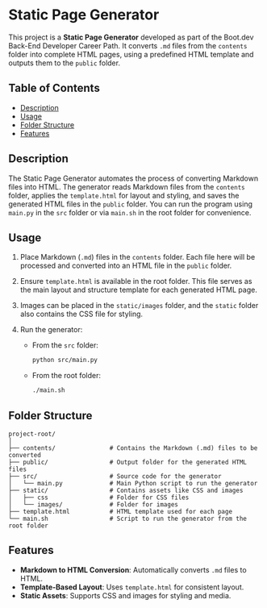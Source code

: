 # Static Page Generator

This project is a **Static Page Generator** developed as part of the Boot.dev Back-End Developer Career Path. It converts `.md` files from the `contents` folder into complete HTML pages, using a predefined HTML template and outputs them to the `public` folder.

## Table of Contents

- [Description](#description)
- [Usage](#usage)
- [Folder Structure](#folder-structure)
- [Features](#features)

## Description

The Static Page Generator automates the process of converting Markdown files into HTML. The generator reads Markdown files from the `contents` folder, applies the `template.html` for layout and styling, and saves the generated HTML files in the `public` folder. You can run the program using `main.py` in the `src` folder or via `main.sh` in the root folder for convenience.

## Usage

1. Place Markdown (`.md`) files in the `contents` folder. Each file here will be processed and converted into an HTML file in the `public` folder.

2. Ensure `template.html` is available in the root folder. This file serves as the main layout and structure template for each generated HTML page.

3. Images can be placed in the `static/images` folder, and the `static` folder also contains the CSS file for styling.

4. Run the generator:

   - From the `src` folder:
     ```bash
     python src/main.py
     ```
   - From the root folder:
     ```bash
     ./main.sh
     ```

## Folder Structure

```
project-root/
│
├── contents/               # Contains the Markdown (.md) files to be converted
├── public/                 # Output folder for the generated HTML files
├── src/                    # Source code for the generator
│   └── main.py             # Main Python script to run the generator
├── static/                 # Contains assets like CSS and images
│   ├── css                 # Folder for CSS files
│   └── images/             # Folder for images
├── template.html           # HTML template used for each page
└── main.sh                 # Script to run the generator from the root folder
```

## Features

- **Markdown to HTML Conversion**: Automatically converts `.md` files to HTML.
- **Template-Based Layout**: Uses `template.html` for consistent layout.
- **Static Assets**: Supports CSS and images for styling and media.
